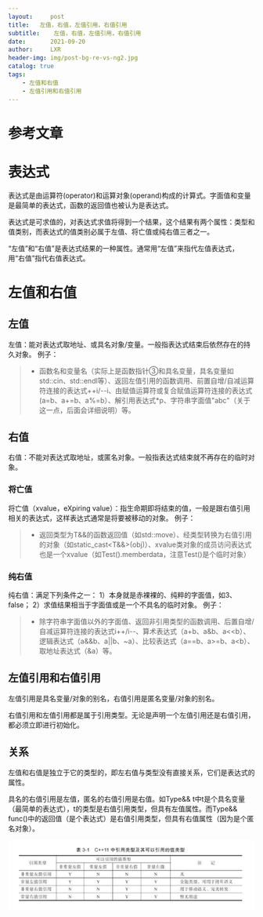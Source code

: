 ```yaml
---
layout:     post
title:   左值，右值，左值引用，右值引用
subtitle:    左值，右值，左值引用，右值引用
date:       2021-09-20
author:     LXR
header-img: img/post-bg-re-vs-ng2.jpg
catalog: true
tags:
    - 左值和右值
    - 左值引用和右值引用
---
```


# 参考文章
[]()

# 表达式
表达式是由运算符(operator)和运算对象(operand)构成的计算式。字面值和变量是最简单的表达式，函数的返回值也被认为是表达式。

表达式是可求值的，对表达式求值将得到一个结果，这个结果有两个属性：类型和值类别，而表达式的值类别必属于左值、将亡值或纯右值三者之一。

“左值”和“右值”是表达式结果的一种属性。通常用“左值”来指代左值表达式，用“右值”指代右值表达式。

# 左值和右值

## 左值
左值：能对表达式取地址、或具名对象/变量。一般指表达式结束后依然存在的持久对象。
例子：
>* 函数名和变量名（实际上是函数指针③和具名变量，具名变量如std::cin、std::endl等）、返回左值引用的函数调用、前置自增/自减运算符连接的表达式++i/--i、由赋值运算符或复合赋值运算符连接的表达式(a=b、a+=b、a%=b）、解引用表达式*p、字符串字面值"abc"（关于这一点，后面会详细说明）等。

## 右值
右值：不能对表达式取地址，或匿名对象。一般指表达式结束就不再存在的临时对象。

### 将亡值
将亡值（xvalue，eXpiring value）：指生命期即将结束的值，一般是跟右值引用相关的表达式，这样表达式通常是将要被移动的对象。
例子：
>* 返回类型为T&&的函数返回值（如std::move）、经类型转换为右值引用的对象（如static_cast<T&&>(obj)）、xvalue类对象的成员访问表达式也是一个xvalue（如Test().memberdata，注意Test()是个临时对象）

### 纯右值
纯右值：满足下列条件之一：
     1）本身就是赤裸裸的、纯粹的字面值，如3、false；
     2）求值结果相当于字面值或是一个不具名的临时对象。
例子：
>* 除字符串字面值以外的字面值、返回非引用类型的函数调用、后置自增/自减运算符连接的表达式i++/i--、算术表达式（a+b、a&b、a<<b）、逻辑表达式（a&&b、a||b、~a）、比较表达式（a==b、a>=b、a<b）、取地址表达式（&a）等。

## 左值引用和右值引用
左值引用是具名变量/对象的别名，右值引用是匿名变量/对象的别名。

右值引用和左值引用都是属于引用类型。无论是声明一个左值引用还是右值引用，都必须立即进行初始化。

## 关系
左值和右值是独立于它的类型的，即左右值与类型没有直接关系，它们是表达式的属性。

具名的右值引用是左值，匿名的右值引用是右值。如Type&& t中t是个具名变量（最简单的表达式），t的类型是右值引用类型，但具有左值属性。而Type&& func()中的返回值（是个表达式）是右值引用类型，但具有右值属性（因为是个匿名对象）。

![ralationship](/img/lvalue_and_rvalue_1.jpg)






